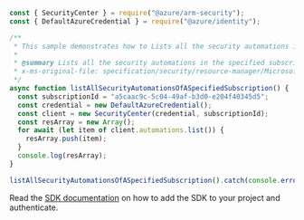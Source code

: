 ```javascript
const { SecurityCenter } = require("@azure/arm-security");
const { DefaultAzureCredential } = require("@azure/identity");

/**
 * This sample demonstrates how to Lists all the security automations in the specified subscription. Use the 'nextLink' property in the response to get the next page of security automations for the specified subscription.
 *
 * @summary Lists all the security automations in the specified subscription. Use the 'nextLink' property in the response to get the next page of security automations for the specified subscription.
 * x-ms-original-file: specification/security/resource-manager/Microsoft.Security/preview/2019-01-01-preview/examples/Automations/GetAutomationsSubscription_example.json
 */
async function listAllSecurityAutomationsOfASpecifiedSubscription() {
  const subscriptionId = "a5caac9c-5c04-49af-b3d0-e204f40345d5";
  const credential = new DefaultAzureCredential();
  const client = new SecurityCenter(credential, subscriptionId);
  const resArray = new Array();
  for await (let item of client.automations.list()) {
    resArray.push(item);
  }
  console.log(resArray);
}

listAllSecurityAutomationsOfASpecifiedSubscription().catch(console.error);
```

Read the [SDK documentation](https://github.com/Azure/azure-sdk-for-js/blob/%40azure%2Farm-security_5.0.0/sdk/security/arm-security/README.md) on how to add the SDK to your project and authenticate.
